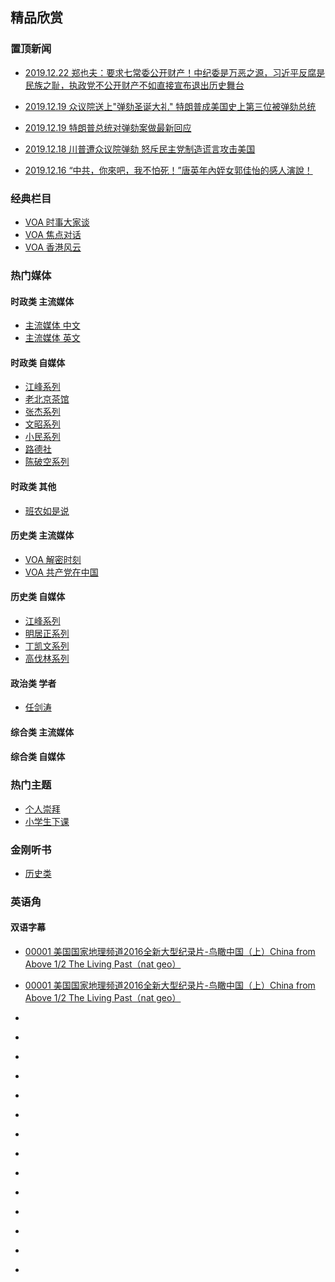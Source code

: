 ## 精品欣赏
### 置顶新闻

- [2019.12.22 郑也夫：要求七常委公开财产！中纪委是万恶之源，习近平反腐是民族之耻，执政党不公开财产不如直接宣布退出历史舞台](https://youtu.be/_b9PTfqnrC0)

- [2019.12.19 众议院送上"弹劾圣诞大礼" 特朗普成美国史上第三位被弹劾总统](https://youtu.be/OnlaG1pDjVQ)

- [2019.12.19 特朗普总统对弹劾案做最新回应](https://youtu.be/6r61bfORiIw)

- [2019.12.18 川普遭众议院弹劾 怒斥民主党制造谎言攻击美国](https://youtu.be/q5wyUBw6byg)

- [2019.12.16 “中共，你來吧，我不怕死！”唐英年內姪女郭佳怡的感人演說！](https://youtu.be/jwqonc8t9qU)


### 经典栏目

 - [VOA 时事大家谈](https://summer200.github.io/content/VOA/CurrentEventsTalkShow)
 - [VOA 焦点对话    ](https://summer200.github.io/content/VOA/FocusDialogue)
 - [VOA 香港风云    ](https://summer200.github.io/content/VOA/HKSituation)

### 热门媒体
#### 时政类 主流媒体

- [主流媒体 中文](https://summer200.github.io/content/mediazh)
- [主流媒体 英文](https://summer200.github.io/content/mediaen)

#### 时政类 自媒体  
- [江峰系列    ](https://summer200.github.io/content/JiangFeng/JiangFeng01)
- [老北京茶馆](https://summer200.github.io/content/BJTeaHouse/BJTeaHouse)
- [张杰系列](https://summer200.github.io/content/ZhangJie/ZhangJie)
- [文昭系列](https://summer200.github.io/content/WenZhao/WenZhao)
- [小民系列](https://summer200.github.io/content/Xiaomin/Xiaomin)
- [路德社        ](https://summer200.github.io/content/LuDeMedia/LuDeMedia)
- [陈破空系列](https://summer200.github.io/content/ChenPokong/ChenPokong)

#### 时政类  其他
- [班农如是说](https://summer200.github.io/content/SteveBannon/SteveBannon)

#### 历史类 主流媒体
- [VOA 解密时刻](https://summer200.github.io/content/VOA/HistorysMysteries)
- [VOA 共产党在中国](https://summer200.github.io/content/VOA/CCPinChina)


#### 历史类 自媒体
- [江峰系列    ](https://summer200.github.io/content/JiangFeng/JiangFeng02)
- [明居正系列](https://summer200.github.io/content/MingJuzheng/MingJuzheng)
- [丁凯文系列](https://summer200.github.io/content/DingKaiwen/DingKaiwen)
- [高伐林系列](https://summer200.github.io/content/GaoFalin/GaoFalin)

#### 政治类 学者
- [任剑涛](https://summer200.github.io/content/RenJiantao/RenJiantao)

####  综合类 主流媒体

#### 综合类 自媒体

### 热门主题 
- [个人崇拜](https://summer200.github.io/content/PersonalWorship/PersonalWorship)
- [小学生下课](https://summer200.github.io/content/PrimaryScholar/PrimaryScholar)

### 金刚听书

- [历史类](https://summer200.github.io/content/ListentoBooks/History)

### 英语角
#### 双语字幕
- [00001 美国国家地理频道2016全新大型纪录片-鸟瞰中国（上）China from Above 1/2 The Living Past（nat geo）](https://youtu.be/6WZcPiaEROI)
- [00001 美国国家地理频道2016全新大型纪录片-鸟瞰中国（上）China from Above 1/2 The Living Past（nat geo）](https://youtu.be/mocJkBWbnok)
- []()


- []()
- []()
- []()
- []()
- []()
- []()
- []()
- []()
- []()
- []()
- []()
- []()
- []()
